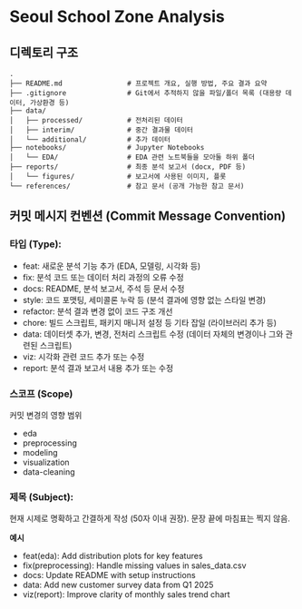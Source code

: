# Seoul School Zone Analysis
## 디렉토리 구조
```
.
├── README.md                # 프로젝트 개요, 실행 방법, 주요 결과 요약
├── .gitignore               # Git에서 추적하지 않을 파일/폴더 목록 (대용량 데이터, 가상환경 등)
├── data/
│   ├── processed/           # 전처리된 데이터
│   ├── interim/             # 중간 결과물 데이터
│   └── additional/          # 추가 데이터
├── notebooks/               # Jupyter Notebooks
│   └── EDA/                 # EDA 관련 노트북들을 모아둘 하위 폴더
├── reports/                 # 최종 분석 보고서 (docx, PDF 등)
│   └── figures/             # 보고서에 사용된 이미지, 플롯
└── references/              # 참고 문서 (공개 가능한 참고 문서)
```


## 커밋 메시지 컨벤션 (Commit Message Convention)

### 타입 (Type):
- feat: 새로운 분석 기능 추가 (EDA, 모델링, 시각화 등)
- fix: 분석 코드 또는 데이터 처리 과정의 오류 수정
- docs: README, 분석 보고서, 주석 등 문서 수정
- style: 코드 포맷팅, 세미콜론 누락 등 (분석 결과에 영향 없는 스타일 변경)
- refactor: 분석 결과 변경 없이 코드 구조 개선
- chore: 빌드 스크립트, 패키지 매니저 설정 등 기타 잡일 (라이브러리 추가 등)
- data: 데이터셋 추가, 변경, 전처리 스크립트 수정 (데이터 자체의 변경이나 그와 관련된 스크립트)
- viz: 시각화 관련 코드 추가 또는 수정
- report: 분석 결과 보고서 내용 추가 또는 수정

### 스코프 (Scope)
커밋 변경의 영향 범위
- eda
- preprocessing
- modeling
- visualization
- data-cleaning

### 제목 (Subject): 
현재 시제로 명확하고 간결하게 작성 (50자 이내 권장). 문장 끝에 마침표는 찍지 않음.

**예시**
- feat(eda): Add distribution plots for key features
- fix(preprocessing): Handle missing values in sales_data.csv
- docs: Update README with setup instructions
- data: Add new customer survey data from Q1 2025
- viz(report): Improve clarity of monthly sales trend chart
